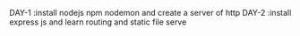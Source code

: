 DAY-1 :install nodejs npm nodemon and create a server of http
DAY-2 :install express js and learn routing and static file serve
